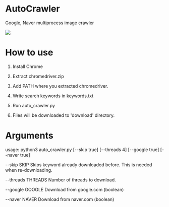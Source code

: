 # AutoCrawler
Google, Naver multiprocess image crawler

![](img/animation.gif)

# How to use

1. Install Chrome

2. Extract chromedriver.zip

3. Add PATH where you extracted chromedriver.

4. Write search keywords in keywords.txt

5. Run auto_crawler.py

6. Files will be downloaded to 'download' directory.


# Arguments
usage: python3 auto_crawler.py [--skip true] [--threads 4] [--google true] [--naver true]

--skip SKIP        Skips keyword already downloaded before. This is needed when re-downloading.

--threads THREADS  Number of threads to download.

--google GOOGLE    Download from google.com (boolean)

--naver NAVER      Download from naver.com (boolean)

